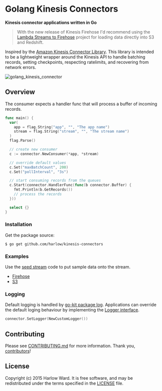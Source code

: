 # Golang Kinesis Connectors

__Kinesis connector applications written in Go__

> With the new release of Kinesis Firehose I'd recommend using the [Lambda Streams to Firehose](https://github.com/awslabs/lambda-streams-to-firehose) project for loading data directly into S3 and Redshift.

Inspired by the [Amazon Kinesis Connector Library](https://github.com/awslabs/amazon-kinesis-connectors). This library is intended to be a lightweight wrapper around the Kinesis API to handle batching records, setting checkpoints, respecting ratelimits,  and recovering from network errors.

![golang_kinesis_connector](https://cloud.githubusercontent.com/assets/739782/4262283/2ee2550e-3b97-11e4-8cd1-21a5d7ee0964.png)

## Overview

The consumer expects a handler func that will process a buffer of incoming records.

```go
func main() {
  var(
    app = flag.String("app", "", "The app name")
    stream = flag.String("stream", "", "The stream name")
  )
  flag.Parse()

  // create new consumer
  c := connector.NewConsumer(*app, *stream)

  // override default values
  c.Set("maxBatchCount", 200)
  c.Set("pollInterval", "3s")

  // start consuming records from the queues
  c.Start(connector.HandlerFunc(func(b connector.Buffer) {
    fmt.Println(b.GetRecords())
    // process the records
  }))

  select {}
}
```

### Installation

Get the package source:

    $ go get github.com/harlow/kinesis-connectors

### Examples

Use the [seed stream](https://github.com/harlow/kinesis-connectors/tree/master/examples/seed) code to put sample data onto the stream.

* [Firehose](https://github.com/harlow/kinesis-connectors/tree/master/examples/firehose)
* [S3](https://github.com/harlow/kinesis-connectors/tree/master/examples/s3)

### Logging

Default logging is handled by [go-kit package log](https://github.com/go-kit/kit/tree/master/log). Applications can override the default loging behaviour by implementing the [Logger interface][log_interface].

```go
connector.SetLogger(NewCustomLogger())
```

[log_interface]: https://github.com/harlow/kinesis-connectors/blob/master/logger.go

## Contributing

Please see [CONTRIBUTING.md] for more information. Thank you, [contributors]!

[LICENSE]: /MIT-LICENSE
[CONTRIBUTING.md]: /CONTRIBUTING.md

## License

Copyright (c) 2015 Harlow Ward. It is free software, and may
be redistributed under the terms specified in the [LICENSE] file.

[contributors]: https://github.com/harlow/kinesis-connectors/graphs/contributors

